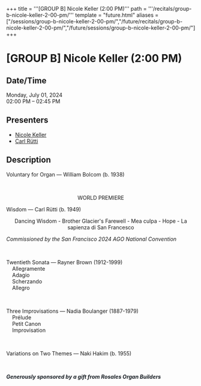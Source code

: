 +++
title = '''[GROUP B] Nicole Keller (2:00 PM)'''
path = '''/recitals/group-b-nicole-keller-2-00-pm/'''
template = "future.html"
aliases = ["/sessions/group-b-nicole-keller-2-00-pm/","/future/recitals/group-b-nicole-keller-2-00-pm/","/future/sessions/group-b-nicole-keller-2-00-pm/"]
+++

<h1>[GROUP B] Nicole Keller (2:00 PM)</h1>

<h2>Date/Time</h2>
<p>Monday, July 01, 2024<br>
02:00 PM – 02:45 PM</p>
<h2>Presenters</h2>
<ul>
<li><a href="/performers/nicole-keller/">Nicole Keller</a></li>
<li><a href="/composers/carl-rütti/">Carl Rütti</a></li>
</ul>
<h2>Description</h2>

<div class="ag87-crtemvc-hsbk"><div class="css-vsf5of"><p class="carina-rte-public-DraftStyleDefault-block">Voluntary for Organ — William Bolcom (b. 1938)</p><p class="carina-rte-public-DraftStyleDefault-block">&nbsp;</p><p style="text-align:center;" class="carina-rte-public-DraftStyleDefault-block">WORLD PREMIERE</p><p style="text-align:left;" class="carina-rte-public-DraftStyleDefault-block">Wisdom — Carl Rütti (b. 1949)</p><p style="text-align:center;" class="carina-rte-public-DraftStyleDefault-block">Dancing Wisdom - Brother Glacier's Farewell - Mea culpa - Hope - La sapienza di San Francesco</p><p style="text-align:left;" class="carina-rte-public-DraftStyleDefault-block"><span style="font-style: italic;">Commissioned by the San Francisco 2024 AGO National Convention</span></p><p style="text-align:left;" class="carina-rte-public-DraftStyleDefault-block">&nbsp;</p><p style="text-align:left;" class="carina-rte-public-DraftStyleDefault-block">Twentieth Sonata — Rayner Brown (1912-1999)<br>&nbsp; &nbsp; Allegramente<br>&nbsp; &nbsp; Adagio<br>&nbsp; &nbsp; Scherzando<br>&nbsp; &nbsp; Allegro</p><p style="text-align:left;" class="carina-rte-public-DraftStyleDefault-block">&nbsp;</p><p style="text-align:left;" class="carina-rte-public-DraftStyleDefault-block">Three Improvisations — Nadia Boulanger (1887-1979)<br>&nbsp; &nbsp; Prélude<br>&nbsp; &nbsp; Petit Canon<br>&nbsp; &nbsp; Improvisation</p><p style="text-align:left;" class="carina-rte-public-DraftStyleDefault-block">&nbsp;</p><p style="text-align:left;" class="carina-rte-public-DraftStyleDefault-block">Variations on Two Themes — Naki Hakim (b. 1955)</p><p style="text-align:left;" class="carina-rte-public-DraftStyleDefault-block">&nbsp;</p><p class="carina-rte-public-DraftStyleDefault-block"><span style="color: rgb(26,32,38);"><span style="font-weight: bold;"><span style="font-style: italic;">Generously sponsored by a gift from Rosales Organ Builders</span></span></span></p><p style="text-align:left;" class="carina-rte-public-DraftStyleDefault-block">&nbsp;</p></div></div>


